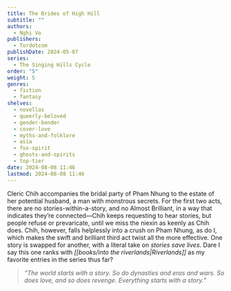 ```yaml
---
title: The Brides of High Hill
subtitle: ""
authors:
  - Nghi Vo
publishers:
  - Tordotcom
publishDate: 2024-05-07
series:
  - The Singing Hills Cycle
order: "5"
weight: 5
genres:
  - fiction
  - fantasy
shelves:
  - novellas
  - queerly-beloved
  - gender-bender
  - cover-love
  - myths-and-folklore
  - asia
  - fox-spirit
  - ghosts-and-spirits
  - top-tier
date: 2024-08-08 11:46
lastmod: 2024-08-08 11:46
---
```

Cleric Chih accompanies the bridal party of Pham Nhung to the estate of her potential husband, a man with monstrous secrets. For the first two acts, there are no stories-within-a-story, and no Almost Brilliant, in a way that indicates they’re connected—Chih keeps requesting to hear stories, but people refuse or prevaricate, until we miss the niexin as keenly as Chih does. Chih, however, falls helplessly into a crush on Pham Nhung, as do I, which makes the swift and brilliant third act twist all the more effective. One story is swapped for another, with a literal take on *stories save lives*. Dare I say this one ranks with *[[books/into the riverlands|Riverlands]]* as my favorite entries in the series thus far?

> *“The world starts with a story. So do dynasties and eras and wars. So does love, and so does revenge. Everything starts with a story.”*